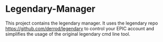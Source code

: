 # Legendary-Manager

This project contains the legendary manager. It uses the legendary repo https://github.com/derrod/legendary to control your EPIC account and simplifies the usage of the original legendary cmd line tool. 
